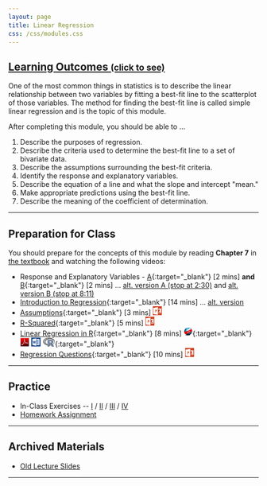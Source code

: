 ```yaml
---
layout: page
title: Linear Regression
css: /css/modules.css
---
```


<div class="panel-group-ILOs">
  <div class="panel panel-default">
    <div class="panel-heading">
      <h2 class="panel-title">
        <a data-toggle="collapse" href="#ILOs">Learning Outcomes <small>(click to see)</small></a>
      </h2>
    </div>
    <div id="ILOs" class="panel-collapse collapse">
      <div class="panel-body">
One of the most common things in statistics is to describe the linear relationship between two variables by fitting a best-fit line to the scatterplot of those variables.  The method for finding the best-fit line is called simple linear regression and is the topic of this module.

<p>After completing this module, you should be able to ...</p>

<ol>
  <li>Describe the purposes of regression.</li>
  <li>Describe the criteria used to determine the best-fit line to a set of bivariate data.</li>
  <li>Describe the assumptions surrounding the best-fit criteria.</li>
  <li>Identify the response and explanatory variables.</li>
  <li>Describe the equation of a line and what the slope and intercept "mean."</li>
  <li>Make appropriate predictions using the best-fit line.</li>
  <li>Describe the meaning of the coefficient of determination.</li>
</ol>
      </div>
    </div>
  </div>
</div>

----

## Preparation for Class

You should prepare for the concepts of this module by reading **Chapter 7** in [the textbook](../../book/) and watching the following videos:

* Response and Explanatory Variables -  [A](https://www.youtube.com/v/bokeTCH2aJY?version=3&autoplay=1&start=60&end=148){:target="_blank"} [2 mins] **and**  [B](https://www.youtube.com/v/bokeTCH2aJY?version=3&autoplay=1&start=378){:target="_blank"} [2 mins] ... [alt. version A (stop at 2:30)](https://www.youtube.com/watch?v=bokeTCH2aJY#t=62) and [alt. version B (stop at 8:11)](https://www.youtube.com/watch?v=bokeTCH2aJY#t=378)
* [Introduction to Regression](https://www.youtube.com/v/k_OB1tWX9PM?version=3&autoplay=1){:target="_blank"} [14 mins] ... [alt. version](https://www.youtube.com/watch?v=k_OB1tWX9PM)
* [Assumptions](https://vimeo.com/user45324800/slr-assumptions){:target="_blank"} [3 mins]  [![PowerPoint](../../img/ppt.png)](PPT.pptx)
* [R-Squared](https://vimeo.com/user45324800/slr-rsquared){:target="_blank"} [5 mins]  [![PowerPoint](../../img/ppt.png)](PPT2.pptx)
* [Linear Regression in R](https://vimeo.com/user45324800/regression1){:target="_blank"} [8 mins] [![Web](../../img/web.png)](RHO.html){:target="_blank"}  [![PDF](../../img/pdf.png)](RHO.pdf) [![MSWord](../../img/word.png)](RHO.docx)  [![R](../../img/Rlogo.png)](RHO.R){:target="_blank"}
* [Regression Questions](https://vimeo.com/user45324800/slr-questions){:target="_blank"} [10 mins]  [![PowerPoint](../../img/ppt.png)](PPT3.pptx)

----

## Practice

* In-Class Exercises -- [I](CE1) / [II](CE2) / [III](CE3) / [IV](CE4)
* [Homework Assignment](HW)

----

## Archived Materials

* [Old Lecture Slides](PPT_old.pptx)

----
